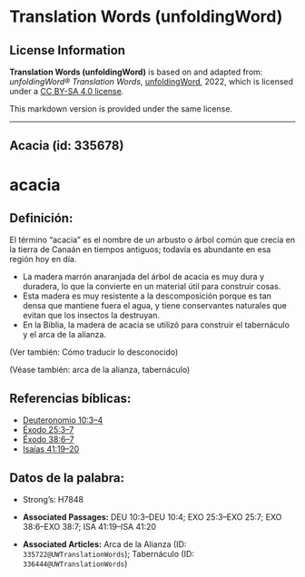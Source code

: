 # Translation Words (unfoldingWord)

## License Information

**Translation Words (unfoldingWord)** is based on and adapted from: _unfoldingWord® Translation Words_, [unfoldingWord](https://unfoldingword.org/utw), 2022, which is licensed under a [CC BY-SA 4.0 license](https://creativecommons.org/licenses/by-sa/4.0/legalcode.en).

This markdown version is provided under the same license.



--------------------------------

## Acacia (id: 335678)

acacia
======

Definición:
-----------

El término “acacia” es el nombre de un arbusto o árbol común que crecía en la tierra de Canaán en tiempos antiguos; todavía es abundante en esa región hoy en día.

* La madera marrón anaranjada del árbol de acacia es muy dura y duradera, lo que la convierte en un material útil para construir cosas.
* Esta madera es muy resistente a la descomposición porque es tan densa que mantiene fuera el agua, y tiene conservantes naturales que evitan que los insectos la destruyan.
* En la Biblia, la madera de acacia se utilizó para construir el tabernáculo y el arca de la alianza.

(Ver también: Cómo traducir lo desconocido)

(Véase también: arca de la alianza, tabernáculo)

Referencias bíblicas:
---------------------

* [Deuteronomio 10:3–4](https://ref.ly/Deut10:3-Deut10:4)
* [Éxodo 25:3–7](https://ref.ly/Exod25:3-Exod25:7)
* [Éxodo 38:6–7](https://ref.ly/Exod38:6-Exod38:7)
* [Isaías 41:19–20](https://ref.ly/Isa41:19-Isa41:20)

Datos de la palabra:
--------------------

* Strong’s: H7848

* **Associated Passages:** DEU 10:3–DEU 10:4; EXO 25:3–EXO 25:7; EXO 38:6–EXO 38:7; ISA 41:19–ISA 41:20
* **Associated Articles:** Arca de la Alianza (ID: `335722@UWTranslationWords`); Tabernáculo (ID: `336444@UWTranslationWords`)

